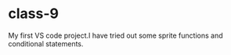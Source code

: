 # class-9
My first VS code project.I have tried out some sprite functions and conditional statements.
